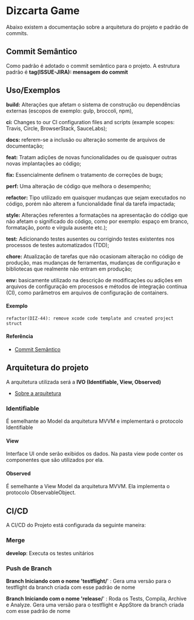 
# Dizcarta Game

Abaixo existem a documentação sobre a arquitetura do projeto e padrão de commits. 


## Commit Semântico

Como padrão é adotado o commit semântico para o projeto. A estrutura padrão é **tag(ISSUE-JIRA): mensagem do commit**



## Uso/Exemplos

**build:** Alterações que afetam o sistema de construção ou dependências externas (escopos de exemplo: gulp, broccoli, npm),

**ci:** Changes to our CI configuration files and scripts (example scopes: Travis, Circle, BrowserStack, SauceLabs);

**docs:** referem-se a inclusão ou alteração somente de arquivos de documentação;

**feat:** Tratam adições de novas funcionalidades ou de quaisquer outras novas implantações ao código;

**fix:** Essencialmente definem o tratamento de correções de bugs;

**perf:** Uma alteração de código que melhora o desempenho;

**refactor:** Tipo utilizado em quaisquer mudanças que sejam executados no código, porém não alterem a funcionalidade final da tarefa impactada;

**style:** Alterações referentes a formatações na apresentação do código que não afetam o significado do código, como por exemplo: espaço em branco, formatação, ponto e vírgula ausente etc.);

**test:** Adicionando testes ausentes ou corrigindo testes existentes nos processos de testes automatizados (TDD);

**chore:** Atualização de tarefas que não ocasionam alteração no código de produção, mas mudanças de ferramentas, mudanças de configuração e bibliotecas que realmente não entram em produção;

**env:** basicamente utilizado na descrição de modificações ou adições em arquivos de configuração em processos e métodos de integração contínua (CI), como parâmetros em arquivos de configuração de containers.

#### Exemplo
```
refactor(DIZ-44): remove xcode code template and created project struct
```

#### Referência
 - [Commit Semântico](https://blog.geekhunter.com.br/o-que-e-commit-e-como-usar-commits-semanticos/)
## Arquitetura do projeto

A arquitetura utilizada será a **IVO (Identifiable, View, Observed)**  

 - [Sobre a arquitetura](https://www.youtube.com/watch?v=SOA0IT7sxvc)

### Identifiable
É semelhante ao Model da arquitetura MVVM e implementará o protocolo Identifiable 


#### View 
Interface UI onde serão exibidos os dados. Na pasta view pode conter os componentes que são utilizados por ela. 

#### Observed
É semelhante a View Model da arquitetura MVVM. Ela implementa o protocolo ObservableObject.

## CI/CD

A CI/CD do Projeto está configurada da seguinte maneira: 

### Merge
 **develop**: Executa os testes unitários 

### Push de Branch
**Branch Iniciando com o nome 'testflight/**' : Gera uma versão para o testflight da branch criada com esse padrão de nome

**Branch Iniciando com o nome 'release/**' : Roda os Tests, Compila, Archive e Analyze. Gera uma versão para o testflight e AppStore da branch criada com esse padrão de nome 
